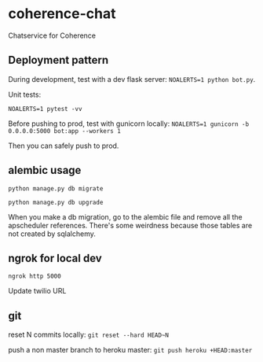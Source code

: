 # coherence-chat
Chatservice for Coherence

## Deployment pattern
During development, test with a dev flask server: `NOALERTS=1 python bot.py`.

Unit tests:

`NOALERTS=1 pytest -vv`

Before pushing to prod, test with gunicorn locally: `NOALERTS=1 gunicorn -b 0.0.0.0:5000 bot:app --workers 1`

Then you can safely push to prod.

## alembic usage
`python manage.py db migrate`

`python manage.py db upgrade`

When you make a db migration, go to the alembic file and remove all the apscheduler references. There's some weirdness because those tables are not created by sqlalchemy.

## ngrok for local dev
`ngrok http 5000`

Update twilio URL

## git
reset N commits locally: `git reset --hard HEAD~N`

push a non master branch to heroku master: `git push heroku +HEAD:master`
